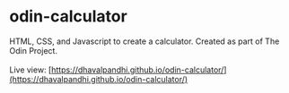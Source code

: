 # odin-calculator
HTML, CSS, and Javascript to create a calculator. Created as part of The Odin Project.
<br>
<br>
Live view: [https://dhavalpandhi.github.io/odin-calculator/](https://dhavalpandhi.github.io/odin-calculator/)